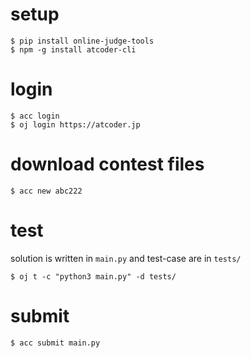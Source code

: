 # setup
```
$ pip install online-judge-tools
$ npm -g install atcoder-cli
```

# login 

```
$ acc login
$ oj login https://atcoder.jp
```


# download contest files

```{shell}
$ acc new abc222
```

# test
solution is written in `main.py` and test-case are in `tests/`
```
$ oj t -c "python3 main.py" -d tests/
```

# submit

```
$ acc submit main.py
```